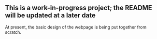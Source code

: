 ## This is a work-in-progress project; the README will be updated at a later date

At present, the basic design of the webpage is being put together from scratch.